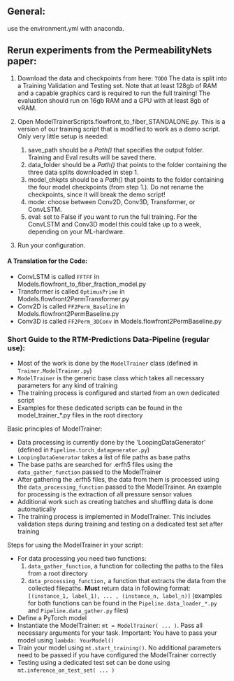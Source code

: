 ## General:

use the environment.yml with anaconda.

## Rerun experiments from the PermeabilityNets paper:

1.  Download the data and checkpoints from here:
`TODO`
 The data is split into a Training Validation and Testing set. Note that at least 128gb of RAM and a capable graphics card is required to run the full training!
    The evaluation should run on 16gb RAM and a GPU with at least 8gb of vRAM. 
    
2. Open ModelTrainerScripts.flowfront_to_fiber_STANDALONE.py. This is a version of our training script that is modified to work as a demo script. Only very little setup is needed:
   1. save_path should be a _Path()_ that specifies the output folder. Training and Eval results will be saved there.
   2. data_folder should be a _Path()_ that points to the folder containing the three data splits downloaded in step 1.
   3. model_chkpts should be a _Path()_ that points to the folder containing the four model checkpoints (from step 1.). Do not rename the checkpoints, since it will break the demo script!
   4. mode: choose between Conv2D, Conv3D, Transformer, or ConvLSTM.
   5. eval: set to False if you want to run the full training. For the ConvLSTM and Conv3D model this could take up to a week, depending on your ML-hardware. 
3.
    Run your configuration.

#### A Translation for the Code:
* ConvLSTM is called `FFTFF` in Models.flowfront_to_fiber_fraction_model.py
* Transformer is called `OptimusPrime` in Models.flowfront2PermTransformer.py
* Conv2D is called `FF2Perm_Baseline` in Models.flowfront2PermBaseline.py
* Conv3D is called `FF2Perm_3DConv` in Models.flowfront2PermBaseline.py

### Short Guide to the RTM-Predictions Data-Pipeline (regular use):

* Most of the work is done by the `ModelTrainer` class (defined in `Trainer.ModelTrainer.py`)
* `ModelTrainer` is the generic base class which takes all necessary parameters for any kind of training
* The training process is configured and started from an own dedicated script
* Examples for these dedicated scripts can be found in the model_trainer_*.py files in the root directory 

Basic principles of ModelTrainer:
* Data processing is currently done by the 'LoopingDataGenerator' (defined in `Pipeline.torch_datagenerator.py`) 
* `LoopingDataGenerator` takes a list of file paths as base paths
* The base paths are searched for .erfh5 files using the `data_gather_function` passed to the ModelTrainer 
* After gathering the .erfh5 files, the data from them is processed using the `data_processing_function` passed to the ModelTrainer. An example for processing is the extraction of all pressure sensor values 
* Additional work such as creating batches and shuffling data is done automatically
* The training process is implemented in ModelTrainer. This includes validation steps during training and testing on a dedicated test set after training
 
Steps for using the ModelTrainer in your script: 
* For data processing you need two functions: 
    1. `data_gather_function`, a function for collecting the paths to the files from a root directory 
    2. `data_processing_function,` a function that extracts the data from the collected filepaths. **Must** return data in following format: `[(instance_1, label_1), ... , (instance_n, label_n)]`
    (examples for both functions can be found in the `Pipeline.data_loader_*.py` and `Pipeline.data_gather.py` files)
* Define a PyTorch model 
* Instantiate the ModelTrainer: `mt = ModelTrainer( ... )`. Pass all necessary arguments for your task. Important: You have to pass your model using `lambda: YourModel()`
* Train your model using `mt.start_training()`. No additional parameters need to be passed if you have configured the ModelTrainer correctly
* Testing using a dedicated test set can be done using `mt.inference_on_test_set( ... )`


